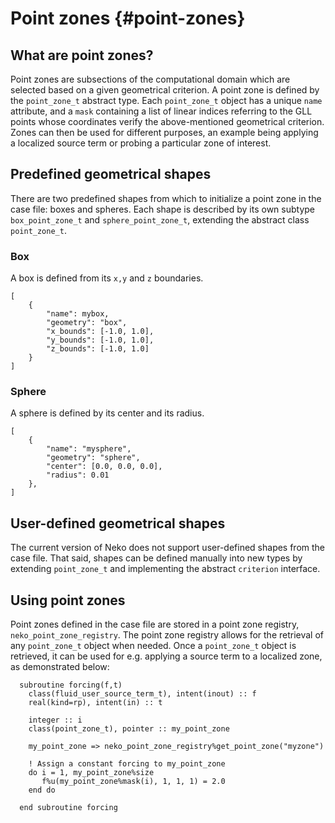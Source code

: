 
# Point zones {#point-zones}
## What are point zones?

Point zones are subsections of the computational domain which are 
selected based on a given geometrical criterion. A point zone is 
defined by the `point_zone_t` abstract type. Each `point_zone_t` object has
a unique `name` attribute, and a `mask` containing a list of linear indices
referring to the GLL points whose coordinates verify the above-mentioned
geometrical criterion. Zones can then be used for different purposes, an example 
being applying a localized source term or probing a particular zone of interest.

## Predefined geometrical shapes

There are two predefined shapes from which to initialize a point zone in the case
file: boxes and spheres. Each shape is described by its own subtype
`box_point_zone_t` and `sphere_point_zone_t`, extending the abstract class 
`point_zone_t`.

### Box

A box is defined from its `x,y` and `z` boundaries.

~~~~~~~~~~~~~~~{.json}
[
    {
        "name": mybox,
        "geometry": "box",
        "x_bounds": [-1.0, 1.0],
        "y_bounds": [-1.0, 1.0],
        "z_bounds": [-1.0, 1.0]
    }
]
~~~~~~~~~~~~~~~
### Sphere

A sphere is defined by its center and its radius.

~~~~~~~~~~~~~~~{.json}
[
    {
        "name": "mysphere",
        "geometry": "sphere",
        "center": [0.0, 0.0, 0.0],
        "radius": 0.01
    },
]
~~~~~~~~~~~~~~~

## User-defined geometrical shapes

The current version of Neko does not support user-defined shapes from the case 
file. That said, shapes can be defined manually into new types by extending 
`point_zone_t` and implementing the abstract `criterion` interface.

## Using point zones

Point zones defined in the case file are stored in a point zone registry, 
`neko_point_zone_registry`. The point zone registry allows for the retrieval of
any `point_zone_t` object when needed. Once a `point_zone_t` object is 
retrieved, it can be used for e.g. applying a source term to a localized zone, as demonstrated below:
```fortan
  subroutine forcing(f,t)
    class(fluid_user_source_term_t), intent(inout) :: f
    real(kind=rp), intent(in) :: t

    integer :: i
    class(point_zone_t), pointer :: my_point_zone
    
    my_point_zone => neko_point_zone_registry%get_point_zone("myzone")

    ! Assign a constant forcing to my_point_zone
    do i = 1, my_point_zone%size
       f%u(my_point_zone%mask(i), 1, 1, 1) = 2.0
    end do

  end subroutine forcing
```
